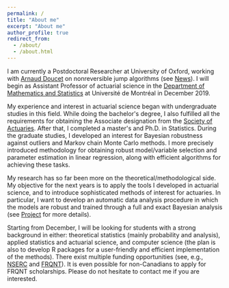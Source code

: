```yaml
---
permalink: /
title: "About me"
excerpt: "About me"
author_profile: true
redirect_from: 
  - /about/
  - /about.html
---
```


I am currently a Postdoctoral Researcher at University of Oxford, working with [Arnaud Doucet](http://www.stats.ox.ac.uk/~doucet/) on nonreversible jump algorithms (see [News](https://philippegagnonphd.github.io/website/talks/)). I will begin as Assistant Professor of actuarial science in the [Department of Mathematics and Statistics](https://dms.umontreal.ca/en/) at Université de Montréal in December 2019.

My experience and interest in actuarial science began with undergraduate studies in this field. While doing the bachelor's degree, I also fulfilled all the requirements for obtaining the Associate designation from the [Society of Actuaries](https://www.soa.org). After that, I completed a master's and Ph.D. in Statistics. During the graduate studies, I developed an interest for Bayesian robustness against outliers and Markov chain Monte Carlo methods. I more precisely introduced methodology for obtaining robust model/variable selection and parameter estimation in linear regression, along with efficient algorithms for achieving these tasks. 

My research has so far been more on the theoretical/methodological side. My objective for the next years is to apply the tools I developed in actuarial science, and to introduce sophisticated methods of interest for actuaries. In particular, I want to develop an automatic data analysis procedure in which the models are robust and trained through a full and exact Bayesian analysis (see [Project](https://philippegagnonphd.github.io/website/cv/) for more details).  

Starting from December, I will be looking for students with a strong background in either: theoretical statistics (mainly probability and analysis), applied statistics and actuarial science, and computer science (the plan is also to develop R packages for a user-friendly and efficient implementation of the methods). There exist multiple funding opportunities (see, e.g., [NSERC](http://www.nserc-crsng.gc.ca/) and [FRQNT](http://www.frqnt.gouv.qc.ca/en/accueil)). It is even possible for non-Canadians to apply for FRQNT scholarships. Please do not hesitate to contact me if you are interested. 


